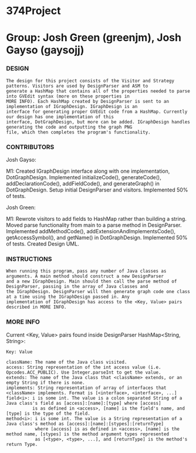 # 374Project
# Group: Josh Green (greenjm), Josh Gayso (gaysojj)

### DESIGN ###

	The design for this project consists of the Visitor and Strategy patterns. Visitors are used by DesignParser and ASM to 
	generate a HashMap that contains all of the properties needed to parse into GVEdit syntax (more on these properties in
	MORE INFO). Each HashMap created by DesignParser is sent to an implementation of IGraphDesign. IGraphDesign is an
	interface for generating proper GVEdit code from a HashMap. Currently our design has one implementation of this
	interface, DotGraphDesign, but more can be added. IGraphDesign handles generating the code and outputting the graph PNG
	file, which	then completes the program's functionality. 


### CONTRIBUTORS ###

Josh Gayso:

M1:	Created IGraphDesign interface along with one implementation, DotGraphDesign.
	Implemented initializeCode(), generateCode(), addDeclarationCode(), addFieldCode(), and generateGraph() in DotGraphDesign.
	Setup initial DesignParser and visitors. 
	Implemented 50% of tests.
	

Josh Green:

M1:	Rewrote visitors to add fields to HashMap rather than building a string.
	Moved parse functionality from main to a parse method in DesignParser. 
	Implemented addMethodCode(), addExtensionAndImplementsCode(), getAccessSymbol(), and getName() in DotGraphDesign.
	Implemented 50% of tests.
	Created Design UML.


### INSTRUCTIONS ###

	When running this program, pass any number of Java classes as arguments. A main method should construct a new DesignParser
	and a new IGraphDesign. Main should then call the parse method of DesignParser, passing in the array of Java classes and
	the IGraphDesign. DesignParser will then generate graph code one class at a time using the IGraphDesign passed in. Any
	implementation of IGraphDesign has access to the <Key, Value> pairs described in MORE INFO.
	

### MORE INFO ###

Current <Key, Value> pairs found inside DesignParser HashMap<String, String>:
	
	Key: Value
	
	className: The name of the Java class visited.
	access: String representation of the int access value (i.e. Opcodes.ACC_PUBLIC). Use Integer.parseInt to get the value.
	extends: The name of the Java class that <className> extends, or an empty String if there is none.
	implements: String representation of array of interfaces that <className> implements. Format is [<interface>, <interface>, ...]
	field<i>: i is some int. The value is a colon separated String of a Java class's field as [access]:[name]:[type] where [access] 
			  is as defined in <access>, [name] is the field's name, and [type] is the type of the field.
	method<i>: i is some int. The value is a String representation of a Java class's method as [access]:[name]:[stypes]:[returnType]
			   where [access] is as defined in <access>, [name] is the method name, [stypes] is the method argument types represented
			   as [<type>, <type>, ...], and [returnType] is the method's return Type. 
	
